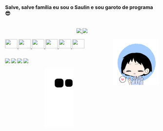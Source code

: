 ### Salve, salve família eu sou o Saulin e sou garoto de programa 😎
#
<div align="center">
  <a href="https://github.com/rafaballerini">
  <img height="180em" src="https://github-readme-stats.vercel.app/api?username=SaulinDoTrem&show_icons=true&theme=dracula&include_all_commits=true&count_private=true"/>
  <img height="180em" src="https://github-readme-stats.vercel.app/api/top-langs/?username=SaulinDoTrem&layout=compact&langs_count=7&theme=dracula"/>
</div>
<div style="display: inline_block"><br>
  <img height="30" width="40" src="https://cdn.jsdelivr.net/gh/devicons/devicon/icons/html5/html5-original.svg" />
  <img height="30" width="40" src="https://cdn.jsdelivr.net/gh/devicons/devicon/icons/css3/css3-original.svg" />
  <img height="30" width="40" src="https://cdn.jsdelivr.net/gh/devicons/devicon/icons/cplusplus/cplusplus-original.svg" />
  <img height="30" width="40" src="https://cdn.jsdelivr.net/gh/devicons/devicon/icons/javascript/javascript-original.svg" />
  <img height="30" width="40" src="https://cdn.jsdelivr.net/gh/devicons/devicon/icons/python/python-original.svg" />
  <img height="30" width="40" src="https://cdn.jsdelivr.net/gh/devicons/devicon/icons/php/php-original.svg" />
  <img height="150" width="150" align="right" src="./Webp.net-gifmaker.gif" />
</div>
  
  ##
  
<div align="left">
<a href="https://www.instagram.com/saulin.klein/" target="_blank"><img src="https://img.shields.io/badge/Instagram-E4405F?style=for-the-badge&logo=instagram&logoColor=white" target="_blank" /></a>
<a href="https://twitter.com/SaulinDoTrem" target="_blank"><img src="https://img.shields.io/badge/Twitter-1DA1F2?style=for-the-badge&logo=twitter&logoColor=white" target="_blank" /></a>
<a href="https://www.linkedin.com/in/saulo-klein-nery-5b3522193/" target="_blank"><img src="https://img.shields.io/badge/LinkedIn-0077B5?style=for-the-badge&logo=linkedin&logoColor=white" target="_blank" /></a>
<a href="mailto:saulokn@outlook.com" target="_blank"><img src="https://img.shields.io/badge/Microsoft_Outlook-0078D4?style=for-the-badge&logo=microsoft-outlook&logoColor=white" target="_blank" /></a>
	
</div>
  
<div align="center">
	
  
![Snake animation](https://github.com/SaulinDoTrem/SaulinDoTrem/blob/output/github-contribution-grid-snake.svg)
	
</div>
